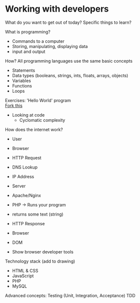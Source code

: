 # Working with developers

What do you want to get out of today? Specific things to learn?

What is programming?
- Commands to a computer
- Storing, manipulating, displaying data
- input and output

How?
All programming languages use the same basic concepts
- Statements
- Data types (booleans, strings, ints, floats, arrays, objects)
- Variables
- Functions
- Loops

Exercises: 'Hello World' program  
[Fork this](https://replit.com/@MikeOram/Working-with-developers#index.js)

- Looking at code
	- Cyclomatic complexity

How does the internet work?
- User
- Browser
- HTTP Request
- DNS Lookup
- IP Address
- Server
- Apache/Nginx
- PHP -> Runs your program
- returns some text (string)
- HTTP Response
- Browser
- DOM

- Show browser developer tools

Technology stack (add to drawing)
- HTML & CSS
- JavaScript
- PHP
- MySQL

Advanced concepts:
Testing (Unit, Integration, Acceptance)
TDD

